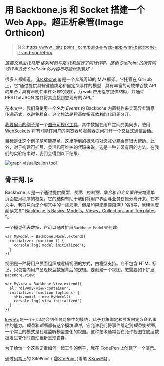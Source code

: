# 用 Backbone.js 和 Socket 搭建一个 Web App。超正析象管(Image Orthicon)

> 原文:[https://www . site point . com/build-a-web-app-with-backbone-js-and-socket-io/](https://www.sitepoint.com/build-a-web-app-with-backbone-js-and-socket-io/)

*这篇文章由[托马斯·格列柯](https://www.sitepoint.com/author/tgreco/)和[马克·托勒](https://github.com/MarcTowler)进行了同行评审。感谢 SitePoint 的所有同行评审员使 SitePoint 的内容尽可能做到最好！*

很多人都知道， [Backbone.js](http://backbonejs.org/) 是一个众所周知的 MV*框架。它托管在 GitHub 上，它<q>通过提供具有键值绑定和自定义事件的模型，具有丰富的可枚举函数 API 的集合，具有声明性事件处理的视图，为 web 应用程序提供结构，并通过 RESTful JSON 接口将其连接到您现有的 API。</q>

在本文中，我们将使用一个名为 *Events* 的 Backbone 内置特性来实现异步消息传递范式，以避免耦合。这个想法是将高度相互依赖的代码组分开。

[我要展示的例子](https://github.com/sitepoint-editors/pubsub-example-with-backbone)是一个[图形可视化工具](https://pubsub-example-with-backbone.herokuapp.com)，其中数据在用户之间完美同步。使用 [WebSockets](https://developer.mozilla.org/en-US/docs/Web/API/WebSockets_API) 将有可能在用户的浏览器和服务器之间打开一个交互式通信会话。

目标是让这个例子尽可能简单。这里学到的概念将对您减少耦合有很大帮助。此外，对于构建可扩展、灵活和可维护的代码来说，这是一种非常有用的方法。在我们的实验结束时，我们会得到以下结果:

![graph visualization tool](../Images/a0a9192f899d21778d5db6f3c1e3637e.png)

## 骨干网. js

Backbone.js 是一个通过提供*模型*、*视图*、*控制器*、*集合*和*自定义事件*来构建单页面应用程序的框架。它的结构有助于我们将用户界面与业务逻辑分离开来。在本文中，我将只向您介绍其中的一些元素，但是如果您想要更深入的指导，我建议您阅读文章“ [Backbone.js Basics: Models，Views，Collections and Templates](https://www.sitepoint.com/backbone-basics-models-views-collections-templates/) ”。

一个[模型](http://backbonejs.org/#Model)代表数据，它可以通过扩展`Backbone.Model`来创建:

```
var MyModel = Backbone.Model.extend({
  initialize: function () {
    console.log('model initialized');
  }
})
```

视图是一种将用户界面组织成逻辑视图的方式，由模型支持。它不包含 HTML 标记，只包含向用户呈现模型数据背后的逻辑。要创建一个视图，您需要如下扩展`Backbone.View`:

```
var MyView = Backbone.View.extend({
  el: 'div#my-view-container',
  initialize: function (options) {
    this.model = new MyModel()
    console.log('view initialized')
  }
})
```

[Events](http://backbonejs.org/#Events) 是一个可以混合到任何对象中的模块，赋予对象绑定和触发自定义命名事件的能力。*模型*和*视图*都有这个模块*事件*，它允许我们将事件绑定到*模型*或*视图*。一个常见的模式是创建监听模型变化的视图。这种技术通常旨在允许视图在底层数据发生变化时自动重新呈现自身。

为了给你一个这些元素如何一起工作的例子，我在 CodePen 上创建了一个演示。

通过[码笔](http://codepen.io)上的 SitePoint ( [@SitePoint](http://codepen.io/SitePoint) )看笔 [XXpwMQ](http://codepen.io/SitePoint/pen/XXpwMQ/) 。
